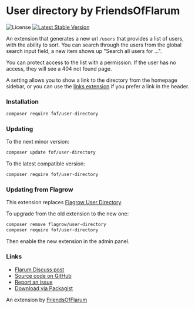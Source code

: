 # User directory by FriendsOfFlarum

![License](https://img.shields.io/badge/license-MIT-blue.svg) [![Latest Stable Version](https://img.shields.io/packagist/v/fof/user-directory.svg)](https://packagist.org/packages/fof/user-directory)

An extension that generates a new url `/users` that provides a list of users, with the ability to sort. You can search through the users from the global
search input field, a new item shows up "Search all users for ...".

You can protect access to the list with a permission. If the user has no access, they will see a 404 not found page.

A setting allows you to show a link to the directory from the homepage sidebar, or you can use the [links extension](https://discuss.flarum.org/d/18335-friendsofflarum-links) if you prefer a link in the header.

### Installation

```sh
composer require fof/user-directory
```

### Updating

To the next minor version:

```sh
composer update fof/user-directory
```

To the latest compatible version:

```sh
composer require fof/user-directory
```

### Updating from Flagrow

This extension replaces [Flagrow User Directory](https://packagist.org/packages/flagrow/user-directory).

To upgrade from the old extension to the new one:

```sh
composer remove flagrow/user-directory
composer require fof/user-directory
```

Then enable the new extension in the admin panel.

### Links

- [Flarum Discuss post](https://discuss.flarum.org/d/5682)
- [Source code on GitHub](https://github.com/FriendsOfFlarum/user-directory)
- [Report an issue](https://github.com/FriendsOfFlarum/user-directory/issues)
- [Download via Packagist](https://packagist.org/packages/fof/user-directory)

An extension by [FriendsOfFlarum](https://github.com/FriendsOfFlarum)
